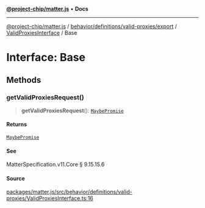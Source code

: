 [**@project-chip/matter.js**](../../../../../../../README.md) • **Docs**

***

[@project-chip/matter.js](../../../../../../../modules.md) / [behavior/definitions/valid-proxies/export](../../../README.md) / [ValidProxiesInterface](../README.md) / Base

# Interface: Base

## Methods

### getValidProxiesRequest()

> **getValidProxiesRequest**(): [`MaybePromise`](../../../../../../../util/export/README.md#maybepromiset)

#### Returns

[`MaybePromise`](../../../../../../../util/export/README.md#maybepromiset)

#### See

MatterSpecification.v11.Core § 9.15.15.6

#### Source

[packages/matter.js/src/behavior/definitions/valid-proxies/ValidProxiesInterface.ts:16](https://github.com/project-chip/matter.js/blob/7a8cbb56b87d4ccf34bec5a9a95ab40a1711324f/packages/matter.js/src/behavior/definitions/valid-proxies/ValidProxiesInterface.ts#L16)
